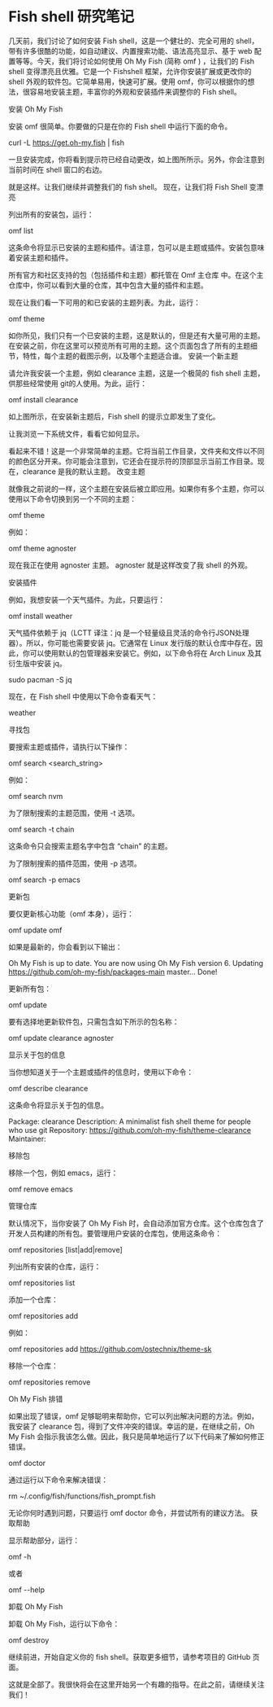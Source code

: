 # Fish shell 研究笔记

几天前，我们讨论了如何安装 Fish shell，这是一个健壮的、完全可用的 shell，带有许多很酷的功能，如自动建议、内置搜索功能、语法高亮显示、基于 web 配置等等。今天，我们将讨论如何使用 Oh My Fish (简称 omf ) ，让我们的 Fish shell 变得漂亮且优雅。它是一个 Fishshell 框架，允许你安装扩展或更改你的 shell 外观的软件包。它简单易用，快速可扩展。使用 omf，你可以根据你的想法，很容易地安装主题，丰富你的外观和安装插件来调整你的 Fish shell。

安装 Oh My Fish

安装 omf 很简单。你要做的只是在你的 Fish shell 中运行下面的命令。

curl -L https://get.oh-my.fish | fish

一旦安装完成，你将看到提示符已经自动更改，如上图所所示。另外，你会注意到当前时间在 shell 窗口的右边。

就是这样。让我们继续并调整我们的 fish shell。
现在，让我们将 Fish Shell 变漂亮

列出所有的安装包，运行：

omf list

这条命令将显示已安装的主题和插件。请注意，包可以是主题或插件。安装包意味着安装主题和插件。

所有官方和社区支持的包（包括插件和主题）都托管在 Omf 主仓库 中。在这个主仓库中，你可以看到大量的仓库，其中包含大量的插件和主题。

现在让我们看一下可用的和已安装的主题列表。为此，运行：

omf theme

如你所见，我们只有一个已安装的主题，这是默认的，但是还有大量可用的主题。在安装之前，你在这里可以预览所有可用的主题。这个页面包含了所有的主题细节，特性，每个主题的截图示例，以及哪个主题适合谁。
安装一个新主题

请允许我安装一个主题，例如 clearance 主题，这是一个极简的 fish shell 主题，供那些经常使用 git的人使用。为此，运行：

omf install clearance

如上图所示，在安装新主题后，Fish shell 的提示立即发生了变化。

让我浏览一下系统文件，看看它如何显示。



看起来不错！这是一个非常简单的主题。它将当前工作目录，文件夹和文件以不同的颜色区分开来。你可能会注意到，它还会在提示符的顶部显示当前工作目录。现在，clearance 是我的默认主题。
改变主题

就像我之前说的一样，这个主题在安装后被立即应用。如果你有多个主题，你可以使用以下命令切换到另一个不同的主题：

omf theme <theme-name>

例如：

omf theme agnoster

现在我正在使用 agnoster 主题。 agnoster 就是这样改变了我 shell 的外观。



安装插件

例如，我想安装一个天气插件。为此，只要运行：

omf install weather

天气插件依赖于 jq（LCTT 译注：jq 是一个轻量级且灵活的命令行JSON处理器）。所以，你可能也需要安装 jq。它通常在 Linux 发行版的默认仓库中存在。因此，你可以使用默认的包管理器来安装它。例如，以下命令将在 Arch Linux 及其衍生版中安装 jq。

sudo pacman -S jq

现在，在 Fish shell 中使用以下命令查看天气：

weather



寻找包

要搜索主题或插件，请执行以下操作：

omf search <search_string>

例如：

omf search nvm

为了限制搜索的主题范围，使用 -t 选项。

omf search -t chain

这条命令只会搜索主题名字中包含 “chain” 的主题。

为了限制搜索的插件范围，使用 -p 选项。

omf search -p emacs

更新包

要仅更新核心功能（omf 本身），运行：

omf update omf

如果是最新的，你会看到以下输出：

Oh My Fish is up to date.
You are now using Oh My Fish version 6.
Updating https://github.com/oh-my-fish/packages-main master... Done!

更新所有包：

omf update

要有选择地更新软件包，只需包含如下所示的包名称：

omf update clearance agnoster

显示关于包的信息

当你想知道关于一个主题或插件的信息时，使用以下命令：

omf describe clearance

这条命令将显示关于包的信息。

Package: clearance
Description: A minimalist fish shell theme for people who use git
Repository: https://github.com/oh-my-fish/theme-clearance
Maintainer:

移除包

移除一个包，例如 emacs，运行：

omf remove emacs

管理仓库

默认情况下，当你安装了 Oh My Fish 时，会自动添加官方仓库。这个仓库包含了开发人员构建的所有包。要管理用户安装的仓库包，使用这条命令：

omf repositories [list|add|remove]

列出所有安装的仓库，运行：

omf repositories list

添加一个仓库：

omf repositories add <URL>

例如：

omf repositories add https://github.com/ostechnix/theme-sk

移除一个仓库：

omf repositories remove <repository-name>

Oh My Fish 排错

如果出现了错误，omf 足够聪明来帮助你，它可以列出解决问题的方法。例如，我安装了 clearance 包，得到了文件冲突的错误。幸运的是，在继续之前，Oh My Fish 会指示我该怎么做。因此，我只是简单地运行了以下代码来了解如何修正错误。

omf doctor

通过运行以下命令来解决错误：

rm ~/.config/fish/functions/fish_prompt.fish



无论你何时遇到问题，只要运行 omf doctor 命令，并尝试所有的建议方法。
获取帮助

显示帮助部分，运行：

omf -h

或者

omf --help

卸载 Oh My Fish

卸载 Oh My Fish，运行以下命令：

omf destroy

继续前进，开始自定义你的 fish shell。获取更多细节，请参考项目的 GitHub 页面。

这就是全部了。我很快将会在这里开始另一个有趣的指导。在此之前，请继续关注我们！
